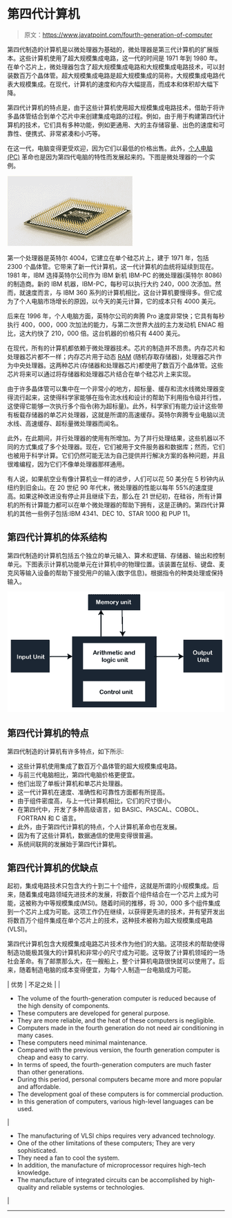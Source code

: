 # 第四代计算机

> 原文：<https://www.javatpoint.com/fourth-generation-of-computer>

第四代制造的计算机是以微处理器为基础的，微处理器是第三代计算机的扩展版本。这些计算机使用了超大规模集成电路，这一代的时间是 1971 年到 1980 年。在单个芯片上，微处理器包含了超大规模集成电路和大规模集成电路技术，可以封装数百万个晶体管。超大规模集成电路是超大规模集成的简称，大规模集成电路代表大规模集成。在现代，计算机的速度和内存大幅提高，而成本和体积却大幅下降。

第四代计算机的特点是，由于这些计算机使用超大规模集成电路技术，借助于将许多晶体管结合到单个芯片中来创建集成电路的过程。例如，由于用于构建第四代计算机的技术，它们具有多种功能，例如更通用、大的主存储容量、出色的速度和可靠性、便携式、非常紧凑和小巧等。

在这一代，电脑变得更受欢迎，因为它们以最低的价格出售。此外，[个人电脑(PC)](https://www.javatpoint.com/pc) 革命也是因为第四代电脑的特性而发展起来的。下图是微处理器的一个实例。

![Fourth Generation of Computer](img/fd32714e184b47b7c7d64c8d0ff9c2ad.png)

第一个处理器是英特尔 4004，它建立在单个硅芯片上，建于 1971 年，包括 2300 个晶体管。它带来了新一代计算机，这一代计算机的血统将延续到现在。1981 年，IBM 选择英特尔公司作为 IBM 新机 IBM-PC 的微处理器(英特尔 8086)的制造商。新的 IBM 机器，IBM-PC，每秒可以执行大约 240，000 次添加。然而，就速度而言，与 IBM 360 系列的计算机相比，这台计算机要慢得多。但它成为了个人电脑市场增长的原因，以今天的美元计算，它的成本只有 4000 美元。

后来在 1996 年，个人电脑方面，英特尔公司的奔腾 Pro 速度非常快；它具有每秒执行 400，000，000 次加法的能力，与第二次世界大战的主力发动机 ENIAC 相比，这大约快了 210，000 倍。这台机器的价格只有 4400 美元。

在现代，所有的计算机都依赖于微处理器技术。芯片的制造并不昂贵。内存芯片和处理器芯片都不一样；内存芯片用于动态 [RAM](https://www.javatpoint.com/ram-full-form) (随机存取存储器)，处理器芯片作为中央处理器。这两种芯片(存储器和处理器芯片)都使用了数百万个晶体管。这些芯片将来可以通过将存储器和处理器芯片结合在单个硅芯片上来实现。

由于许多晶体管可以集中在一个非常小的地方，超标量、缓存和流水线微处理器变得流行起来，这使得科学家能够在指令流水线和设计的帮助下利用指令级并行性，这使得它能够一次执行多个指令(称为超标量)。此外，科学家们有能力设计这些带有板载存储器的单芯片处理器，这就是所谓的高速缓存。英特尔奔腾专业电脑以流水线、高速缓存、超标量微处理器而闻名。

此外，在此期间，并行处理器的使用有所增加。为了并行处理结果，这些机器以不同的方式集成了多个处理器。现在，它们被用于文件服务器和数据库；然而，它们也被用于科学计算。它们仍然可能无法为自己提供并行解决方案的各种问题，并且很难编程，因为它们不像单处理器那样通用。

有人说，如果航空业有像计算机业一样的进步，人们可以花 50 美分在 5 秒钟内从纽约到旧金山。在 20 世纪 90 年代末，微处理器的性能以每年 55%的速度提高。如果这种改进没有停止并且继续下去，那么在 21 世纪初，在硅谷，所有计算机的所有计算能力都可以在单个微处理器的帮助下拥有，这是正确的。第四代计算机的其他一些例子包括:IBM 4341、DEC 10、STAR 1000 和 PUP 11。

## 第四代计算机的体系结构

第四代制造的计算机包括五个独立的单元输入、算术和逻辑、存储器、输出和控制单元。下图表示计算机功能单元在计算机中的物理位置。该装置在鼠标、键盘、麦克风等输入设备的帮助下接受用户的输入(数字信息)。根据指令的种类处理或保持输入。

![Fourth Generation of Computer](img/99eb88c77cc40f288fed09a9df97c627.png)

## 第四代计算机的特点

第四代制造的计算机有许多特点，如下所示:

*   这些计算机使用集成了数百万个晶体管的超大规模集成电路。
*   与前三代电脑相比，第四代电脑价格更便宜。
*   他们出现了单板计算机和单芯片处理器。
*   这一代计算机在速度、准确性和可靠性方面都有所提高。
*   由于组件密度高，与上一代计算机相比，它们的尺寸很小。
*   在第四代中，开发了多种高级语言，如 BASIC、PASCAL、COBOL、FORTRAN 和 C 语言。
*   此外，由于第四代计算机的特点，个人计算机革命也在发展。
*   因为有了这些计算机，数据通信的使用变得很普遍。
*   系统间联网的发展始于第四代计算机。

## 第四代计算机的优缺点

起初，集成电路技术只包含大约十到二十个组件，这就是所谓的小规模集成。后来，随着集成电路领域先进技术的发展，将数百个组件结合在一个芯片上成为可能，这被称为中等规模集成(MSI)。随着时间的推移，将 30，000 多个组件集成到一个芯片上成为可能。这项工作仍在继续，以获得更先进的技术，并有望开发出将数百万个组件集成在单个芯片上的技术，这种技术被称为超大规模集成电路(VLSI)。

第四代计算机包含大规模集成电路芯片技术作为他们的大脑。这项技术的帮助使得制造功能极其强大的计算机和非常小的尺寸成为可能。这导致了计算机领域的一场社会革命。有了邮票那么大，在一艘船上，整个计算机电路很快就可以使用了。后来，随着制造电脑的成本变得便宜，为每个人制造一台电脑成为可能。

| 优势 | 不足之处 |
| 

*   The volume of the fourth-generation computer is reduced because of the high density of components.
*   These computers are developed for general purpose.
*   They are more reliable, and the heat of these computers is negligible.
*   Computers made in the fourth generation do not need air conditioning in many cases.
*   These computers need minimal maintenance.
*   Compared with the previous version, the fourth generation computer is cheap and easy to carry.
*   In terms of speed, the fourth-generation computers are much faster than other generations.
*   During this period, personal computers became more and more popular and affordable.
*   The development goal of these computers is for commercial production.
*   In this generation of computers, various high-level languages can be used.

 | 

*   The manufacturing of VLSI chips requires very advanced technology.
*   One of the other limitations of these computers; They are very sophisticated.
*   They need a fan to cool the system.
*   In addition, the manufacture of microprocessor requires high-tech knowledge.
*   The manufacture of integrated circuits can be accomplished by high-quality and reliable systems or technologies.

 |

* * *